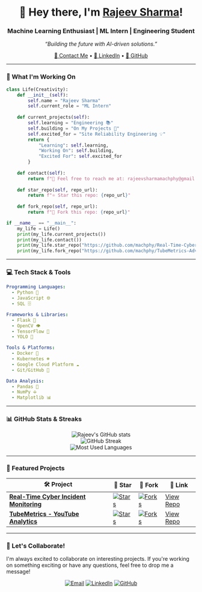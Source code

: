 
<h1 align="center">👋 Hey there, I'm <a href="#">Rajeev Sharma</a>!</h1>
<h3 align="center">Machine Learning Enthusiast | ML Intern | Engineering Student</h3>

<p align="center">
  <em>“Building the future with AI-driven solutions.”</em>
</p>

<p align="center">
  <a href="mailto:rajeevsharmamachphy@gmail.com">📧 Contact Me</a> • 
  <a href="https://www.linkedin.com/in/rajeev-sharma">🔗 LinkedIn</a> • 
  <a href="https://github.com/machphy">🐙 GitHub</a>
</p>

---

### 🌱 What I'm Working On
```python
class Life(Creativity):
    def __init__(self):
        self.name = "Rajeev Sharma"
        self.current_role = "ML Intern"
    
    def current_projects(self):
        self.learning = "Engineering 📚"
        self.building = "On My Projects 🌱"
        self.excited_for = "Site Reliability Engineering 💡"
        return {
            "Learning": self.learning,
            "Working On": self.building,
            "Excited For": self.excited_for
        }
    
    def contact(self):
        return f"📧 Feel free to reach me at: rajeevsharmamachphy@gmail.com"
    
    def star_repo(self, repo_url):
        return f"⭐ Star this repo: {repo_url}"
    
    def fork_repo(self, repo_url):
        return f"🍴 Fork this repo: {repo_url}"

if __name__ == "__main__":
    my_life = Life()
    print(my_life.current_projects())
    print(my_life.contact())
    print(my_life.star_repo("https://github.com/machphy/Real-Time-Cyber-Incident-Monitoring-and-Analysis-Tool"))
    print(my_life.fork_repo("https://github.com/machphy/TubeMetrics-Advanced-Analysis-for-YouTube-Channels"))
```

---

### 💻 Tech Stack & Tools

```yaml
Programming Languages:
  - Python 🐍
  - JavaScript 🌐
  - SQL 🗄️

Frameworks & Libraries:
  - Flask 🚀
  - OpenCV 👁️
  - TensorFlow 🧠
  - YOLO 🦁

Tools & Platforms:
  - Docker 🐳
  - Kubernetes ☸️
  - Google Cloud Platform ☁️
  - Git/GitHub 🐙

Data Analysis:
  - Pandas 🐼
  - NumPy ➗
  - Matplotlib 📊
```

---

### 📊 GitHub Stats & Streaks

<p align="center">
  <img src="https://github-readme-stats.vercel.app/api?username=Machphy&count_private=true&show_icons=true&theme=tokyonight" alt="Rajeev's GitHub stats"/>
  <br/>
  <img src="https://github-readme-streak-stats.herokuapp.com/?user=Machphy&theme=tokyonight" alt="GitHub Streak"/>
  <br/>
  <img src="https://github-readme-stats.vercel.app/api/top-langs/?username=Machphy&layout=compact&theme=tokyonight" alt="Most Used Languages"/>
</p>

---

### 📂 Featured Projects

| 🛠️ Project | 🌟 Star | 🍴 Fork | 🔗 Link |
|------------|---------|---------|--------|
| **[Real-Time Cyber Incident Monitoring](https://github.com/machphy/Real-Time-Cyber-Incident-Monitoring-and-Analysis-Tool)** | [![Stars](https://img.shields.io/github/stars/machphy/Real-Time-Cyber-Incident-Monitoring-and-Analysis-Tool?style=social)](https://github.com/machphy/Real-Time-Cyber-Incident-Monitoring-and-Analysis-Tool/stargazers) | [![Forks](https://img.shields.io/github/forks/machphy/Real-Time-Cyber-Incident-Monitoring-and-Analysis-Tool?style=social)](https://github.com/machphy/Real-Time-Cyber-Incident-Monitoring-and-Analysis-Tool/network/members) | [View Repo](https://github.com/machphy/Real-Time-Cyber-Incident-Monitoring-and-Analysis-Tool) |
| **[TubeMetrics - YouTube Analytics](https://github.com/machphy/TubeMetrics-Advanced-Analysis-for-YouTube-Channels)** | [![Stars](https://img.shields.io/github/stars/machphy/TubeMetrics-Advanced-Analysis-for-YouTube-Channels?style=social)](https://github.com/machphy/TubeMetrics-Advanced-Analysis-for-YouTube-Channels/stargazers) | [![Forks](https://img.shields.io/github/forks/machphy/TubeMetrics-Advanced-Analysis-for-YouTube-Channels?style=social)](https://github.com/machphy/TubeMetrics-Advanced-Analysis-for-YouTube-Channels/network/members) | [View Repo](https://github.com/machphy/TubeMetrics-Advanced-Analysis-for-YouTube-Channels) |

---

### 🚀 Let's Collaborate!

I'm always excited to collaborate on interesting projects. If you're working on something exciting or have any questions, feel free to drop me a message!

<p align="center">
  <a href="mailto:rajeevsharmamachphy@gmail.com"><img src="https://img.shields.io/badge/Email-rajeevsharmamachphy%40gmail.com-red?style=for-the-badge&logo=gmail&logoColor=white" alt="Email"></a>
  <a href="https://www.linkedin.com/in/rajeev-sharma"><img src="https://img.shields.io/badge/LinkedIn-Rajeev%20Sharma-blue?style=for-the-badge&logo=linkedin&logoColor=white" alt="LinkedIn"></a>
  <a href="https://github.com/machphy"><img src="https://img.shields.io/badge/GitHub-machphy-lightgrey?style=for-the-badge&logo=github&logoColor=black" alt="GitHub"></a>
</p>
